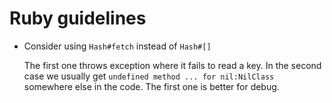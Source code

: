 # Ruby guidelines

* Consider using `Hash#fetch` instead of `Hash#[]`

  The first one throws exception where it fails to read a key.
  In the second case we usually get `undefined method ... for nil:NilClass`
  somewhere else in the code. The first one is better for debug.
